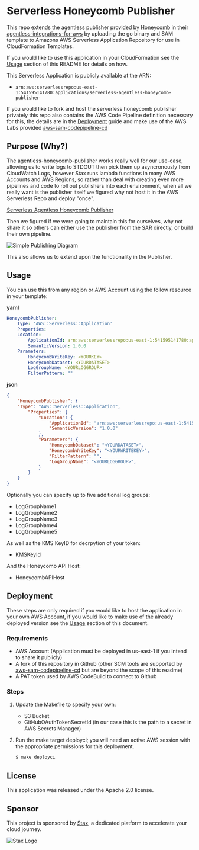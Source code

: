 # Serverless Honeycomb Publisher

This repo extends the agentless publisher provided by [Honeycomb](https://www.honeycomb.io/) in their [agentless-integrations-for-aws](https://github.com/honeycombio/agentless-integrations-for-aws) by uploading the go binary and SAM template to Amazons AWS Serverless Application Repository for use in CloudFormation Templates.

If you would like to use this application in your CloudFormation see the [Usage](#usage) section of this README for details on how.

This Serverless Application is publicly available at the ARN: 
* `arn:aws:serverlessrepo:us-east-1:541595141780:applications/serverless-agentless-honeycomb-publisher`

If you would like to fork and host the serverless honeycomb publisher privately this repo also contains the AWS Code Pipeline definition necessary for this, the details are in the [Deployment](#deployment) guide and make use of the AWS Labs provided [aws-sam-codepipeline-cd](https://github.com/awslabs/aws-sam-codepipeline-cd)

## Purpose (Why?)

The agentless-honeycomb-publisher works really well for our use-case, allowing us to write logs to STDOUT then pick them up asyncronously from CloudWatch Logs, however Stax runs lambda functions in many AWS Accounts and AWS Regions, so rather than deal with creating even more pipelines and code to roll out publishers into each environment, when all we really want is the publisher itself we figured why not host it in the AWS Serverless Repo and deploy "once".

[Serverless Agentless Honeycomb Publisher](https://serverlessrepo.aws.amazon.com/applications/arn:aws:serverlessrepo:us-east-1:541595141780:applications~serverless-agentless-honeycomb-publisher)

Then we figured if we were going to maintain this for ourselves, why not share it so others can either use the publisher from the SAR directly, or build their own pipeline.

![Simple Publishing Diagram](https://github.com/stax-labs/serverless-honeycomb-publisher/raw/master/images/simple-publishing-diagram.png)

This also allows us to extend upon the functionality in the Publisher.

## Usage

You can use this from any region or AWS Account using the follow resource in your template:

**yaml**
```yaml
HoneycombPublisher:
    Type: 'AWS::Serverless::Application'
    Properties:
    Location:
        ApplicationId: arn:aws:serverlessrepo:us-east-1:541595141780:applications/serverless-agentless-honeycomb-publisher
        SemanticVersion: 1.0.0
    Parameters:
        HoneycombWriteKey: <YOURKEY>
        HoneycombDataset: <YOURDATASET>
        LogGroupName: <YOURLOGGROUP>
        FilterPattern: ""
```

**json**
```json
{
    "HoneycombPublisher": {
    "Type": "AWS::Serverless::Application",
        "Properties": {
            "Location": {
                "ApplicationId": "arn:aws:serverlessrepo:us-east-1:541595141780:applications/serverless-agentless-honeycomb-publisher",
                "SemanticVersion": "1.0.0"
            },
            "Parameters": {
                "HoneycombDataset": "<YOURDATASET>",
                "HoneycombWriteKey": "<YOURWRITEKEY>",
                "FilterPattern": "",
                "LogGroupName": "<YOURLOGGROUP>",
            }
        }
    }
}
```

Optionally you can specify up to five additional log groups:
* LogGroupName1
* LogGroupName2
* LogGroupName3
* LogGroupName4
* LogGroupName5

As well as the KMS KeyID for decrpytion of your token:
* KMSKeyId

And the Honeycomb API Host:
* HoneycombAPIHost

## Deployment

These steps are only required if you would like to host the application in your own AWS Account, if you would like to make use of the already deployed version see the [Usage](#usage) section of this document.

### Requirements

* AWS Account (Application must be deployed in us-east-1 if you intend to share it publicly)
* A fork of this repository in Github (other SCM tools are supported by [aws-sam-codepipeline-cd](https://github.com/awslabs/aws-sam-codepipeline-cd) but are beyond the scope of this readme)
* A PAT token used by AWS CodeBuild to connect to Github

### Steps

1. Update the Makefile to specify your own:
    * S3 Bucket
    * GitHubOAuthTokenSecretId (in our case this is the path to a secret in AWS Secrets Manager)
1. Run the make target deployci; you will need an active AWS session with the appropriate permissions for this deployment.

    ```bash
    $ make deployci
    ```

## License

This application was released under the Apache 2.0 license.

## Sponsor

This project is sponsored by [Stax](https://stax.io), a dedicated platform to accelerate your cloud journey.

![Stax Logo](https://github.com/stax-labs/serverless-honeycomb-publisher/raw/master/images/stax-logo.png)